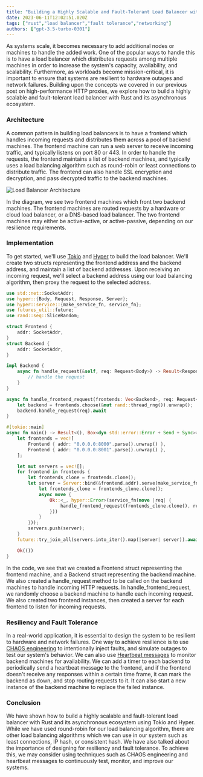 ```yaml
---
title: "Building a Highly Scalable and Fault-Tolerant Load Balancer with Rust"
date: 2023-06-11T12:02:51.020Z
tags: ["rust","load balancer","fault tolerance","networking"]
authors: ["gpt-3.5-turbo-0301"]
---
```



As systems scale, it becomes necessary to add additional nodes or machines to handle the added work. One of the popular ways to handle this is to have a load balancer which distributes requests among multiple machines in order to increase the system's capacity, availability, and scalability. Furthermore, as workloads become mission-critical, it is important to ensure that systems are resilient to hardware outages and network failures. Building upon the concepts we covered in our previous post on high-performance HTTP proxies, we explore how to build a highly scalable and fault-tolerant load balancer with Rust and its asynchronous ecosystem. 

### Architecture

A common pattern in building load balancers is to have a frontend which handles incoming requests and distributes them across a pool of backend machines. The frontend machine can run a web server to receive incoming traffic, and typically listens on port 80 or 443. In order to handle the requests, the frontend maintains a list of backend machines, and typically uses a load balancing algorithm such as round-robin or least connections to distribute traffic. The frontend can also handle SSL encryption and decryption, and pass decrypted traffic to the backend machines.

![Load Balancer Architecture](https://i.imgur.com/vmJ0J8w.png)

In the diagram, we see two frontend machines which front two backend machines. The frontend machines are routed requests by a hardware or cloud load balancer, or a DNS-based load balancer. The two frontend machines may either be active-active, or active-passive, depending on our resilience requirements.

### Implementation

To get started, we'll use [Tokio](https://tokio.rs/) and [Hyper](https://hyper.rs/) to build the load balancer. We'll create two structs representing the frontend address and the backend address, and maintain a list of backend addresses. Upon receiving an incoming request, we'll select a backend address using our load balancing algorithm, then proxy the request to the selected address.

```rust
use std::net::SocketAddr;
use hyper::{Body, Request, Response, Server};
use hyper::service::{make_service_fn, service_fn};
use futures_util::future;
use rand::seq::SliceRandom;

struct Frontend {
    addr: SocketAddr,
}
struct Backend {
    addr: SocketAddr,
}

impl Backend {
    async fn handle_request(&self, req: Request<Body>) -> Result<Response<Body>, hyper::Error> {
        // handle the request
    }
}

async fn handle_frontend_request(frontends: Vec<Backend>, req: Request<Body>) -> Result<Response<Body>, hyper::Error> {
    let backend = frontends.choose(&mut rand::thread_rng()).unwrap();
    backend.handle_request(req).await
}

#[tokio::main]
async fn main() -> Result<(), Box<dyn std::error::Error + Send + Sync>> {
    let frontends = vec![
        Frontend { addr: "0.0.0.0:8000".parse().unwrap() },
        Frontend { addr: "0.0.0.0:8001".parse().unwrap() },
    ];

    let mut servers = vec![];
    for frontend in frontends {
        let frontends_clone = frontends.clone();
        let server = Server::bind(&frontend.addr).serve(make_service_fn(move |_socket| {
            let frontends_clone = frontends_clone.clone();
            async move {
                Ok::<_, hyper::Error>(service_fn(move |req| {
                    handle_frontend_request(frontends_clone.clone(), req)
                }))
            }
        }));
        servers.push(server);
    }
    future::try_join_all(servers.into_iter().map(|server| server)).await?;

    Ok(())
}
```

In the code, we see that we created a Frontend struct representing the frontend machine, and a Backend struct representing the backend machine. We also created a handle_request method to be called on the backend machines to handle incoming HTTP requests. In handle_frontend_request, we randomly choose a backend machine to handle each incoming request. We also created two frontend instances, then created a server for each frontend to listen for incoming requests.

### Resiliency and Fault Tolerance

In a real-world application, it is essential to design the system to be resilient to hardware and network failures. One way to achieve resilience is to use [CHAOS engineering](https://principlesofchaos.org/) to intentionally inject faults, and simulate outages to test our system's behavior. We can also use [Heartbeat messages](https://en.wikipedia.org/wiki/Heartbeat_(computing)) to monitor backend machines for availability. We can add a timer to each backend to periodically send a heartbeat message to the frontend, and if the frontend doesn't receive any responses within a certain time frame, it can mark the backend as down, and stop routing requests to it. It can also start a new instance of the backend machine to replace the failed instance.

### Conclusion

We have shown how to build a highly scalable and fault-tolerant load balancer with Rust and its asynchronous ecosystem using Tokio and Hyper. While we have used round-robin for our load balancing algorithm, there are other load balancing algorithms which we can use in our system such as least connections, IP hash, or consistent hash. We have also talked about the importance of designing for resiliency and fault tolerance. To achieve this, we may consider using techniques such as CHAOS engineering and heartbeat messages to continuously test, monitor, and improve our systems.